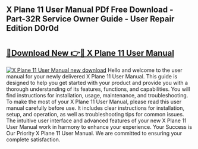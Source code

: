## X Plane 11 User Manual PDf Free Download - Part-32R Service Owner Guide - User Repair Edition D0r0d

# <h2><a href="http://cf26917.oget.top/?id=X+Plane+11+User+Manual">🔗Download New 👉🔴 X Plane 11 User Manual</a></h2>

[![X Plane 11 User Manual new download](https://i.imgur.com/5g1atiW.png)](http://cf26917.oget.top/?id=X+Plane+11+User+Manual)
Hello and welcome to the user manual for your newly delivered X Plane 11 User Manual. This guide is designed to help you get started with your product and provide you with a thorough understanding of its features, functions, and capabilities. You will find instructions for installation, usage, maintenance, and troubleshooting. To make the most of your X Plane 11 User Manual, please read this user manual carefully before use. It includes clear instructions for installation, setup, and operation, as well as troubleshooting tips for common issues. The intuitive user interface and advanced features of your new X Plane 11 User Manual work in harmony to enhance your experience. Your Success is Our Priority X Plane 11 User Manual. We are committed to ensuring your complete satisfaction.
